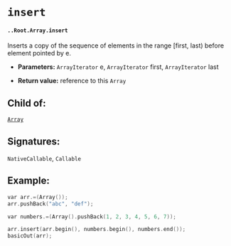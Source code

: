 # `insert`

#### `..Root.Array.insert`

Inserts a copy of the sequence of elements in the range [first, last) before element pointed by e.

* **Parameters:** `ArrayIterator` e, `ArrayIterator` first, `ArrayIterator` last

* **Return value:** reference to this `Array`

## Child of:

[`Array`](docs..Root.Array.md)

## Signatures:

`NativeCallable`, `Callable`

## Example:

```c
var arr.=(Array());
arr.pushBack("abc", "def");

var numbers.=(Array().pushBack(1, 2, 3, 4, 5, 6, 7));

arr.insert(arr.begin(), numbers.begin(), numbers.end());
basicOut(arr);
```
